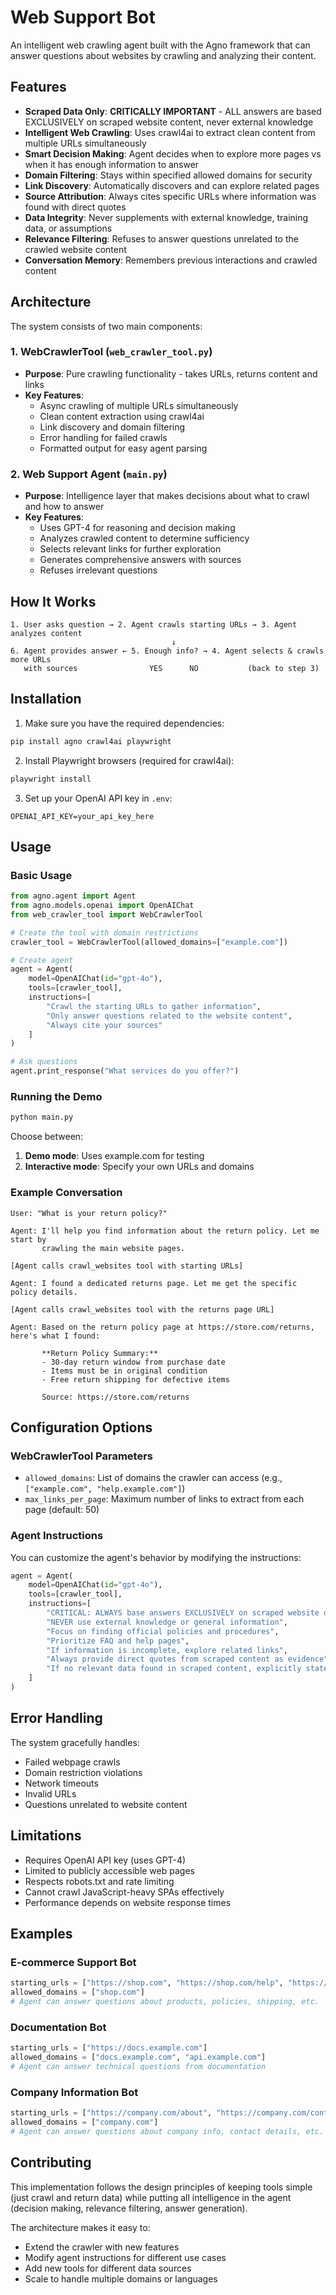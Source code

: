 # Web Support Bot

An intelligent web crawling agent built with the Agno framework that can answer questions about websites by crawling and analyzing their content.

## Features

- **Scraped Data Only**: **CRITICALLY IMPORTANT** - ALL answers are based EXCLUSIVELY on scraped website content, never external knowledge
- **Intelligent Web Crawling**: Uses crawl4ai to extract clean content from multiple URLs simultaneously
- **Smart Decision Making**: Agent decides when to explore more pages vs when it has enough information to answer
- **Domain Filtering**: Stays within specified allowed domains for security
- **Link Discovery**: Automatically discovers and can explore related pages
- **Source Attribution**: Always cites specific URLs where information was found with direct quotes
- **Data Integrity**: Never supplements with external knowledge, training data, or assumptions
- **Relevance Filtering**: Refuses to answer questions unrelated to the crawled website content
- **Conversation Memory**: Remembers previous interactions and crawled content

## Architecture

The system consists of two main components:

### 1. WebCrawlerTool (`web_crawler_tool.py`)
- **Purpose**: Pure crawling functionality - takes URLs, returns content and links
- **Key Features**:
  - Async crawling of multiple URLs simultaneously
  - Clean content extraction using crawl4ai
  - Link discovery and domain filtering
  - Error handling for failed crawls
  - Formatted output for easy agent parsing

### 2. Web Support Agent (`main.py`)
- **Purpose**: Intelligence layer that makes decisions about what to crawl and how to answer
- **Key Features**:
  - Uses GPT-4 for reasoning and decision making
  - Analyzes crawled content to determine sufficiency
  - Selects relevant links for further exploration
  - Generates comprehensive answers with sources
  - Refuses irrelevant questions

## How It Works

```
1. User asks question → 2. Agent crawls starting URLs → 3. Agent analyzes content
                                    ↓
6. Agent provides answer ← 5. Enough info? → 4. Agent selects & crawls more URLs
   with sources                YES      NO           (back to step 3)
```

## Installation

1. Make sure you have the required dependencies:
```bash
pip install agno crawl4ai playwright
```

2. Install Playwright browsers (required for crawl4ai):
```bash
playwright install
```

3. Set up your OpenAI API key in `.env`:
```
OPENAI_API_KEY=your_api_key_here
```

## Usage

### Basic Usage

```python
from agno.agent import Agent
from agno.models.openai import OpenAIChat
from web_crawler_tool import WebCrawlerTool

# Create the tool with domain restrictions
crawler_tool = WebCrawlerTool(allowed_domains=["example.com"])

# Create agent
agent = Agent(
    model=OpenAIChat(id="gpt-4o"),
    tools=[crawler_tool],
    instructions=[
        "Crawl the starting URLs to gather information",
        "Only answer questions related to the website content",
        "Always cite your sources"
    ]
)

# Ask questions
agent.print_response("What services do you offer?")
```

### Running the Demo

```bash
python main.py
```

Choose between:
1. **Demo mode**: Uses example.com for testing
2. **Interactive mode**: Specify your own URLs and domains

### Example Conversation

```
User: "What is your return policy?"

Agent: I'll help you find information about the return policy. Let me start by 
       crawling the main website pages.
       
[Agent calls crawl_websites tool with starting URLs]

Agent: I found a dedicated returns page. Let me get the specific policy details.

[Agent calls crawl_websites tool with the returns page URL]

Agent: Based on the return policy page at https://store.com/returns, here's what I found:
       
       **Return Policy Summary:**
       - 30-day return window from purchase date
       - Items must be in original condition
       - Free return shipping for defective items
       
       Source: https://store.com/returns
```

## Configuration Options

### WebCrawlerTool Parameters

- `allowed_domains`: List of domains the crawler can access (e.g., `["example.com", "help.example.com"]`)
- `max_links_per_page`: Maximum number of links to extract from each page (default: 50)

### Agent Instructions

You can customize the agent's behavior by modifying the instructions:

```python
agent = Agent(
    model=OpenAIChat(id="gpt-4o"),
    tools=[crawler_tool],
    instructions=[
        "CRITICAL: ALWAYS base answers EXCLUSIVELY on scraped website data",
        "NEVER use external knowledge or general information",
        "Focus on finding official policies and procedures",
        "Prioritize FAQ and help pages", 
        "If information is incomplete, explore related links",
        "Always provide direct quotes from scraped content as evidence",
        "If no relevant data found in scraped content, explicitly state this"
    ]
)
```

## Error Handling

The system gracefully handles:
- Failed webpage crawls
- Domain restriction violations
- Network timeouts
- Invalid URLs
- Questions unrelated to website content

## Limitations

- Requires OpenAI API key (uses GPT-4)
- Limited to publicly accessible web pages
- Respects robots.txt and rate limiting
- Cannot crawl JavaScript-heavy SPAs effectively
- Performance depends on website response times

## Examples

### E-commerce Support Bot
```python
starting_urls = ["https://shop.com", "https://shop.com/help", "https://shop.com/faq"]
allowed_domains = ["shop.com"]
# Agent can answer questions about products, policies, shipping, etc.
```

### Documentation Bot
```python
starting_urls = ["https://docs.example.com"]
allowed_domains = ["docs.example.com", "api.example.com"]  
# Agent can answer technical questions from documentation
```

### Company Information Bot
```python
starting_urls = ["https://company.com/about", "https://company.com/contact"]
allowed_domains = ["company.com"]
# Agent can answer questions about company info, contact details, etc.
```

## Contributing

This implementation follows the design principles of keeping tools simple (just crawl and return data) while putting all intelligence in the agent (decision making, relevance filtering, answer generation).

The architecture makes it easy to:
- Extend the crawler with new features
- Modify agent instructions for different use cases  
- Add new tools for different data sources
- Scale to handle multiple domains or languages

